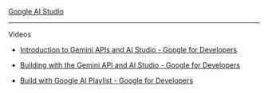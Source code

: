 [Google AI Studio](https://aistudio.google.com)

- - - -

Videos
* [Introduction to Gemini APIs and AI Studio - Google for Developers](https://youtu.be/4oyqd7CB09c?si=CWDcSJXBi1VoZdCs)

* [Building with the Gemini API and AI Studio - Google for Developers](https://youtu.be/0W9-koKdGs4?si=JQvGCtRik4oZA93b)

* [Build with Google AI Playlist - Google for Developers](https://youtube.com/playlist?list=PLOU2XLYxmsIIof-OQwbS0jL7nBTzHYFSv&si=HZSNnELpu_9QWGpo)
